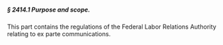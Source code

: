 ##### § 2414.1 Purpose and scope. #####

This part contains the regulations of the Federal Labor Relations Authority relating to ex parte communications.